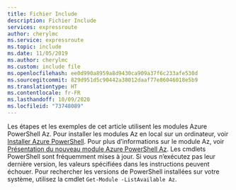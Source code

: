 ```yaml
---
title: Fichier Include
description: Fichier Include
services: expressroute
author: cherylmc
ms.service: expressroute
ms.topic: include
ms.date: 11/05/2019
ms.author: cherylmc
ms.custom: include file
ms.openlocfilehash: ee0d990a8959a8d9430ca909a37f6c233afe530d
ms.sourcegitcommit: 829d951d5c90442a38012daaf77e86046018e5b9
ms.translationtype: HT
ms.contentlocale: fr-FR
ms.lasthandoff: 10/09/2020
ms.locfileid: "73748089"
---
```

Les étapes et les exemples de cet article utilisent les modules Azure PowerShell Az. Pour installer les modules Az en local sur un ordinateur, voir [Installer Azure PowerShell](/powershell/azure/install-az-ps). Pour plus d’informations sur le module Az, voir [Présentation du nouveau module Azure PowerShell Az](/powershell/azure/new-azureps-module-az). Les cmdlets PowerShell sont fréquemment mises à jour. Si vous n’exécutez pas leur dernière version, les valeurs spécifiées dans les instructions peuvent échouer. Pour rechercher les versions de PowerShell installées sur votre système, utilisez la cmdlet `Get-Module -ListAvailable Az`.